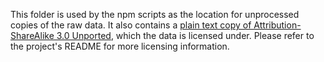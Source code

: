 This folder is used by the npm scripts as the location for unprocessed copies of the raw data. It also contains a [plain text copy of Attribution-ShareAlike 3.0 Unported](./LICENSE), which the data is licensed under. Please refer to the project's README for more licensing information.
